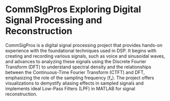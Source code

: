 # CommSIgPros Exploring Digital Signal Processing and Reconstruction
 CommSigPros is a digital signal processing project that provides hands-on experience with the foundational techniques used in DSP. It begins with creating and recording various signals, such as voice and sinusoidal waves, and advances to analyzing these signals using the Discrete Fourier Transform (DFT) to understand spectral density and the relationships between the Continuous-Time Fourier Transform (CTFT) and DFT, emphasizing the role of the sampling frequency (fₛ).  The project offers visualizations to demystify aliasing effects in sampled signals and implements ideal Low-Pass Filters (LPF) in MATLAB for signal reconstruction.
